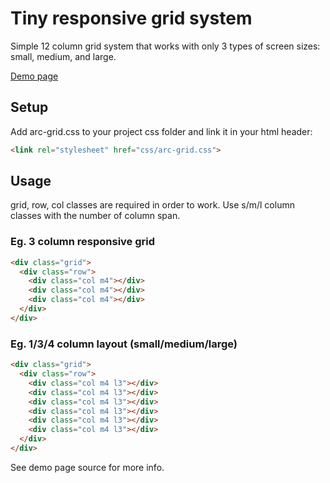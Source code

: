 # Tiny responsive grid system
Simple 12 column grid system that works with only 3 types of screen sizes: small, medium, and large.

[Demo page](https://www.arcaweb.ch/arc-grid/demo)

## Setup

Add arc-grid.css to your project css folder and link it in your html header:

```html
<link rel="stylesheet" href="css/arc-grid.css">
```

## Usage

grid, row, col classes are required in order to work. Use s/m/l column classes with the number of column span.

### Eg. 3 column responsive grid
```html
<div class="grid">
  <div class="row">
    <div class="col m4"></div>
    <div class="col m4"></div>
    <div class="col m4"></div>
  </div>
</div>
```

### Eg. 1/3/4 column layout (small/medium/large)
```html
<div class="grid">
  <div class="row">
    <div class="col m4 l3"></div>
    <div class="col m4 l3"></div>
    <div class="col m4 l3"></div>
    <div class="col m4 l3"></div>
    <div class="col m4 l3"></div>
    <div class="col m4 l3"></div>
  </div>
</div>
```

See demo page source for more info.
